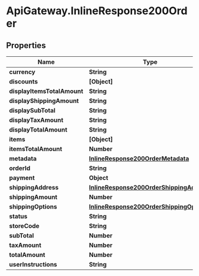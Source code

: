 # ApiGateway.InlineResponse200Order

## Properties

Name | Type | Description | Notes
------------ | ------------- | ------------- | -------------
**currency** | **String** |  | 
**discounts** | **[Object]** |  | 
**displayItemsTotalAmount** | **String** |  | 
**displayShippingAmount** | **String** |  | 
**displaySubTotal** | **String** |  | 
**displayTaxAmount** | **String** |  | 
**displayTotalAmount** | **String** |  | 
**items** | **[Object]** |  | 
**itemsTotalAmount** | **Number** |  | 
**metadata** | [**InlineResponse200OrderMetadata**](InlineResponse200OrderMetadata.md) |  | 
**orderId** | **String** |  | 
**payment** | **Object** |  | [optional] 
**shippingAddress** | [**InlineResponse200OrderShippingAddress**](InlineResponse200OrderShippingAddress.md) |  | 
**shippingAmount** | **Number** |  | 
**shippingOptions** | [**InlineResponse200OrderShippingOptions**](InlineResponse200OrderShippingOptions.md) |  | 
**status** | **String** |  | 
**storeCode** | **String** |  | 
**subTotal** | **Number** |  | 
**taxAmount** | **Number** |  | 
**totalAmount** | **Number** |  | 
**userInstructions** | **String** |  | 


